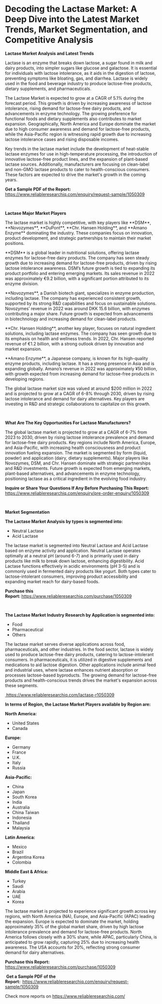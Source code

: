 <p><h1>Decoding the Lactase Market: A Deep Dive into the Latest Market Trends, Market Segmentation, and Competitive Analysis</h1></p><p><strong>Lactase Market Analysis and Latest Trends</strong></p>
<p><p>Lactase is an enzyme that breaks down lactose, a sugar found in milk and dairy products, into simpler sugars like glucose and galactose. It is essential for individuals with lactose intolerance, as it aids in the digestion of lactose, preventing symptoms like bloating, gas, and diarrhea. Lactase is widely used in the food and beverage industry to produce lactose-free products, dietary supplements, and pharmaceuticals.</p><p>The Lactase Market is expected to grow at a CAGR of 5.1% during the forecast period. This growth is driven by increasing awareness of lactose intolerance, rising demand for lactose-free dairy products, and advancements in enzyme technology. The growing preference for functional foods and dietary supplements also contributes to market expansion. Geographically, North America and Europe dominate the market due to high consumer awareness and demand for lactose-free products, while the Asia-Pacific region is witnessing rapid growth due to increasing lactose intolerance cases and rising disposable incomes.</p><p>Key trends in the lactase market include the development of heat-stable lactase enzymes for use in high-temperature processing, the introduction of innovative lactose-free product lines, and the expansion of plant-based lactase sources. Additionally, manufacturers are focusing on clean-label and non-GMO lactase products to cater to health-conscious consumers. These factors are expected to drive the market's growth in the coming years.</p></p>
<p><strong>Get a Sample PDF of the Report:&nbsp;</strong> <a href="https://www.reliableresearchiq.com/enquiry/request-sample/1050309?utm_campaign=2185&utm_medium=2&utm_source=Github&utm_content=ia&utm_term=27012025&utm_id=lactase">https://www.reliableresearchiq.com/enquiry/request-sample/1050309</a></p>
<p>&nbsp;</p>
<p><strong>Lactase Major Market Players</strong></p>
<p><p>The lactase market is highly competitive, with key players like **DSM**, **Novozymes**, **DuPont**, **Chr. Hansen Holding**, and **Amano Enzyme** dominating the industry. These companies focus on innovation, product development, and strategic partnerships to maintain their market positions.</p><p>**DSM** is a global leader in nutritional solutions, offering lactase enzymes for lactose-free dairy products. The company has seen steady growth due to increasing demand for lactose-free products, driven by rising lactose intolerance awareness. DSM’s future growth is tied to expanding its product portfolio and entering emerging markets. Its sales revenue in 2022 was approximately €9.2 billion, with a significant portion attributed to its enzyme division.</p><p>**Novozymes**, a Danish biotech giant, specializes in enzyme production, including lactase. The company has experienced consistent growth, supported by its strong R&D capabilities and focus on sustainable solutions. Novozymes’ revenue in 2022 was around DKK 15.6 billion, with enzymes contributing a major share. Future growth is expected from advancements in biotechnology and increasing demand for clean-label products.</p><p>**Chr. Hansen Holding**, another key player, focuses on natural ingredient solutions, including lactase enzymes. The company has seen growth due to its emphasis on health and wellness trends. In 2022, Chr. Hansen reported revenue of €1.2 billion, with a strong outlook driven by innovation and market expansion.</p><p>**Amano Enzyme**, a Japanese company, is known for its high-quality enzyme products, including lactase. It has a strong presence in Asia and is expanding globally. Amano’s revenue in 2022 was approximately ¥50 billion, with growth expected from increasing demand for lactose-free products in developing regions.</p><p>The global lactase market size was valued at around $200 million in 2022 and is projected to grow at a CAGR of 6-8% through 2030, driven by rising lactose intolerance and demand for dairy alternatives. Key players are investing in R&D and strategic collaborations to capitalize on this growth.</p></p>
<p>&nbsp;</p>
<p><strong>What Are The Key Opportunities For Lactase Manufacturers?</strong></p>
<p><p>The global lactase market is projected to grow at a CAGR of 6-7% from 2023 to 2030, driven by rising lactose intolerance prevalence and demand for lactose-free dairy products. Key regions include North America, Europe, and Asia-Pacific, with increasing health consciousness and product innovation fueling expansion. The market is segmented by form (liquid, powder) and application (dairy, dietary supplements). Major players like Novozymes, DSM, and Chr. Hansen dominate with strategic partnerships and R&D investments. Future growth is expected from emerging markets, plant-based alternatives, and advancements in enzyme technology, positioning lactase as a critical ingredient in the evolving food industry.</p></p>
<p><strong>Inquire or Share Your Questions If Any Before Purchasing This Report:</strong> <a href="https://www.reliableresearchiq.com/enquiry/pre-order-enquiry/1050309?utm_campaign=2185&utm_medium=2&utm_source=Github&utm_content=ia&utm_term=27012025&utm_id=lactase">https://www.reliableresearchiq.com/enquiry/pre-order-enquiry/1050309</a></p>
<p>&nbsp;</p>
<p><strong>Market Segmentation</strong></p>
<p><strong>The Lactase Market Analysis by types is segmented into:</strong></p>
<p><ul><li>Neutral Lactase</li><li>Acid Lactase</li></ul></p>
<p><p>The lactase market is segmented into Neutral Lactase and Acid Lactase based on enzyme activity and application. Neutral Lactase operates optimally at a neutral pH (around 6-7) and is primarily used in dairy products like milk to break down lactose, enhancing digestibility. Acid Lactase functions effectively in acidic environments (pH 3-5) and is commonly used in fermented dairy products like yogurt. Both types cater to lactose-intolerant consumers, improving product accessibility and expanding market reach for dairy-based foods.</p></p>
<p><strong>Purchase this Report:&nbsp;</strong><a href="https://www.reliableresearchiq.com/purchase/1050309?utm_campaign=2185&utm_medium=2&utm_source=Github&utm_content=ia&utm_term=27012025&utm_id=lactase">https://www.reliableresearchiq.com/purchase/1050309</a></p>
<p>&nbsp;</p>
<p><strong>The Lactase Market Industry Research by Application is segmented into:</strong></p>
<p><ul><li>Food</li><li>Pharmaceutical</li><li>Others</li></ul></p>
<p><p>The lactase market serves diverse applications across food, pharmaceuticals, and other industries. In the food sector, lactase is widely used to produce lactose-free dairy products, catering to lactose-intolerant consumers. In pharmaceuticals, it is utilized in digestive supplements and medications to aid lactose digestion. Other applications include animal feed and industrial uses, where lactase enhances nutrient absorption or processes lactose-based byproducts. The growing demand for lactose-free products and health-conscious trends drives the market's expansion across these segments.</p></p>
<p><a href="https://www.reliableresearchiq.com/lactase-r1050309?utm_campaign=2185&utm_medium=2&utm_source=Github&utm_content=ia&utm_term=27012025&utm_id=lactase">&nbsp;https://www.reliableresearchiq.com/lactase-r1050309</a></p>
<p><strong>In terms of Region, the Lactase Market Players available by Region are:</strong></p>
<p>
    <p> <strong> North America: </strong>
        <ul>
            <li>United States</li>
            <li>Canada</li>
        </ul>
        </p> 
    <p> <strong> Europe: </strong>
        <ul>
            <li>Germany</li>
            <li>France</li>
            <li>U.K.</li>
            <li>Italy</li>
            <li>Russia</li>
        </ul>
        </p> 
    <p> <strong> Asia-Pacific: </strong>
        <ul>
            <li>China</li>
            <li>Japan</li>
            <li>South Korea</li>
            <li>India</li>
            <li>Australia</li>
            <li>China Taiwan</li>
            <li>Indonesia</li>
            <li>Thailand</li>
            <li>Malaysia</li>
        </ul>
        </p> 
    <p> <strong> Latin America: </strong>
        <ul>
            <li>Mexico</li>
            <li>Brazil</li>
            <li>Argentina Korea</li>
            <li>Colombia</li>
        </ul>
        </p> 
    <p> <strong> Middle East & Africa: </strong>
        <ul>
            <li>Turkey</li>
            <li>Saudi</li>
            <li>Arabia</li>
            <li>UAE</li>
            <li>Korea</li>
        </ul>
    </p>
    </p>
<p><p>The lactase market is projected to experience significant growth across key regions, with North America (NA), Europe, and Asia-Pacific (APAC) leading the expansion. Europe is expected to dominate the market, holding approximately 35% of the global market share, driven by high lactose intolerance prevalence and demand for lactose-free products. North America follows closely with a 30% share, while APAC, particularly China, is anticipated to grow rapidly, capturing 25% due to increasing health awareness. The USA accounts for 20%, reflecting strong consumer demand for dairy alternatives.</p></p>
<p><strong>Purchase this Report: </strong><a href="https://www.reliableresearchiq.com/purchase/1050309?utm_campaign=2185&utm_medium=2&utm_source=Github&utm_content=ia&utm_term=27012025&utm_id=lactase">https://www.reliableresearchiq.com/purchase/1050309</a></p>
<p>&nbsp;<strong>Get a Sample PDF of the Report:&nbsp;&nbsp;</strong><a href="https://www.reliableresearchiq.com/enquiry/request-sample/1050309?utm_campaign=2185&utm_medium=2&utm_source=Github&utm_content=ia&utm_term=27012025&utm_id=lactase">https://www.reliableresearchiq.com/enquiry/request-sample/1050309</a></p>
<p><strong></strong></p>
<p>Check more reports on <a href="https://www.reliableresearchiq.com/?utm_campaign=2185&utm_medium=2&utm_source=Github&utm_content=ia&utm_term=27012025&utm_id=lactase">https://www.reliableresearchiq.com/</a></p>